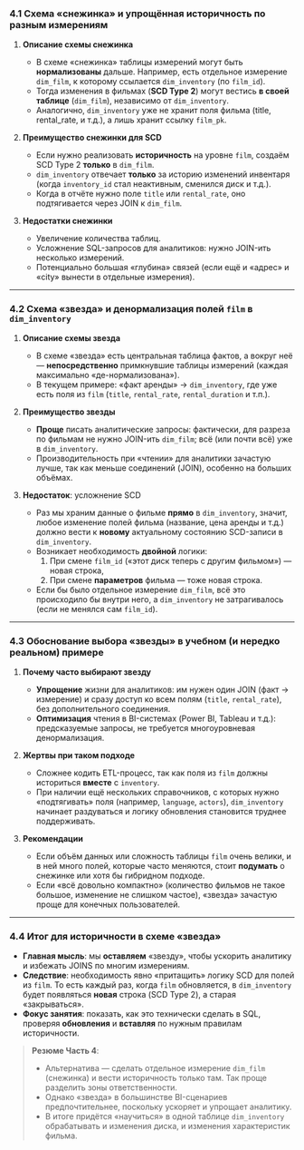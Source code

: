 ### 4.1 Схема «снежинка» и упрощённая историчность по разным измерениям

1. **Описание схемы снежинка**
    
    - В схеме «снежинка» таблицы измерений могут быть **нормализованы** дальше. Например, есть отдельное измерение `dim_film`, к которому ссылается `dim_inventory` (по `film_id`).
    - Тогда изменения в фильмах (**SCD Type 2**) могут вестись **в своей таблице** (`dim_film`), независимо от `dim_inventory`.
    - Аналогично, `dim_inventory` уже не хранит поля фильма (title, rental_rate, и т.д.), а лишь хранит ссылку `film_pk`.
2. **Преимущество снежинки для SCD**
    
    - Если нужно реализовать **историчность** на уровне `film`, создаём SCD Type 2 **только** в `dim_film`.
    - `dim_inventory` отвечает **только** за историю изменений инвентаря (когда `inventory_id` стал неактивным, сменился диск и т.д.).
    - Когда в отчёте нужно поле `title` или `rental_rate`, оно подтягивается через JOIN к `dim_film`.
3. **Недостатки снежинки**
    
    - Увеличение количества таблиц.
    - Усложнение SQL-запросов для аналитиков: нужно JOIN-ить несколько измерений.
    - Потенциально большая «глубина» связей (если ещё и «адрес» и «city» вынести в отдельные измерения).

---

### 4.2 Схема «звезда» и денормализация полей `film` в `dim_inventory`

1. **Описание схемы звезда**
    
    - В схеме «звезда» есть центральная таблица фактов, а вокруг неё — **непосредственно** примкнувшие таблицы измерений (каждая максимально «де-нормализована»).
    - В текущем примере: «факт аренды» → `dim_inventory`, где уже есть поля из `film` (`title`, `rental_rate`, `rental_duration` и т.п.).
2. **Преимущество звезды**
    
    - **Проще** писать аналитические запросы: фактически, для разреза по фильмам не нужно JOIN-ить `dim_film`; всё (или почти всё) уже в `dim_inventory`.
    - Производительность при «чтении» для аналитики зачастую лучше, так как меньше соединений (JOIN), особенно на больших объёмах.
3. **Недостаток**: усложнение SCD
    
    - Раз мы храним данные о фильме **прямо** в `dim_inventory`, значит, любое изменение полей фильма (название, цена аренды и т.д.) должно вести к **новому** актуальному состоянию SCD-записи в `dim_inventory`.
    - Возникает необходимость **двойной** логики:
        1. При смене `film_id` («этот диск теперь с другим фильмом») — новая строка,
        2. При смене **параметров** фильма — тоже новая строка.
    - Если бы было отдельное измерение `dim_film`, всё это происходило бы внутри него, а `dim_inventory` не затрагивалось (если не менялся сам `film_id`).

---

### 4.3 Обоснование выбора «звезды» в учебном (и нередко реальном) примере

1. **Почему часто выбирают звезду**
    
    - **Упрощение** жизни для аналитиков: им нужен один JOIN (факт → измерение) и сразу доступ ко всем полям (`title`, `rental_rate`), без дополнительного соединения.
    - **Оптимизация** чтения в BI-системах (Power BI, Tableau и т.д.): предсказуемые запросы, не требуется многоуровневая денормализация.
2. **Жертвы при таком подходе**
    
    - Сложнее кодить ETL-процесс, так как поля из `film` должны историться **вместе** с `inventory`.
    - При наличии ещё нескольких справочников, с которых нужно «подтягивать» поля (например, `language`, `actors`), `dim_inventory` начинает раздуваться и логику обновления становится труднее поддерживать.
3. **Рекомендации**
    
    - Если объём данных или сложность таблицы `film` очень велики, и в ней много полей, которые часто меняются, стоит **подумать** о снежинке или хотя бы гибридном подходе.
    - Если «всё довольно компактно» (количество фильмов не такое большое, изменение не слишком частое), «звезда» зачастую проще для конечных пользователей.

---

### 4.4 Итог для историчности в схеме «звезда»

- **Главная мысль**: мы **оставляем** «звезду», чтобы ускорить аналитику и избежать JOINS по многим измерениям.
- **Следствие**: необходимость явно «притащить» логику SCD для полей из `film`. То есть каждый раз, когда `film` обновляется, в `dim_inventory` будет появляться **новая** строка (SCD Type 2), а старая «закрываться».
- **Фокус занятия**: показать, как это технически сделать в SQL, проверяя **обновления** и **вставляя** по нужным правилам историчности.

> **Резюме Часть 4**:
> 
> - Альтернатива — сделать отдельное измерение `dim_film` (снежинка) и вести историчность только там. Так проще разделить зоны ответственности.
> - Однако «звезда» в большинстве BI-сценариев предпочтительнее, поскольку ускоряет и упрощает аналитику.
> - В итоге придётся «научиться» в одной таблице `dim_inventory` обрабатывать и изменения диска, и изменения характеристик фильма.